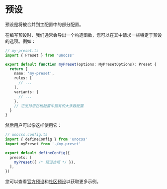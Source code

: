 # 预设

预设是将被合并到主配置中的部分配置。

在编写预设时，我们通常会导出一个构造函数，您可以在其中请求一些特定于预设的选项。例如：

```ts
// my-preset.ts
import { Preset } from 'unocss'

export default function myPreset(options: MyPresetOptions): Preset {
  return {
    name: 'my-preset',
    rules: [
      // ...
    ],
    variants: {
      // ...
    },
    // 它支持您在根配置中拥有的大多数配置
  }
}

```

然后用户可以像这样使用它：

```ts
// unocss.config.ts
import { defineConfig } from 'unocss'
import myPreset from './my-preset'

export default defineConfig({
  presets: [
    myPreset({ /* 预设选项 */ }),
  ],
})
```

您可以查看[官方预设](/presets/)和[社区预设](/presets/community)以获取更多示例。
